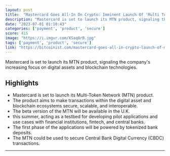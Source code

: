 ```yaml
---
layout: post
title:  "Mastercard Goes All-In On Crypto: Imminent Launch Of 'Multi Token Network' Product"
description: "Mastercard is set to launch its MTN product, signaling the company's increasing focus on digital assets and blockchain technologies."
date: "2023-07-01 01:10:43"
categories: ['payment', 'product', 'secure']
score: 415
image: "https://i.imgur.com/XSaq8rB.jpg"
tags: ['payment', 'product', 'secure']
link: "https://bitcoinist.com/mastercard-goes-all-in-crypto-launch-of-mtn-product/"
---
```


Mastercard is set to launch its MTN product, signaling the company's increasing focus on digital assets and blockchain technologies.

## Highlights

- Mastercard is set to launch its Multi-Token Network (MTN) product.
- The product aims to make transactions within the digital asset and blockchain ecosystems secure, scalable, and interoperable.
- The beta version of the MTN will be available in the U.K.
- this summer, acting as a testbed for developing pilot applications and use cases with financial institutions, fintech, and central banks.
- The first phase of the applications will be powered by tokenized bank deposits.
- The MTN could be used to secure Central Bank Digital Currency (CBDC) transactions.

---
